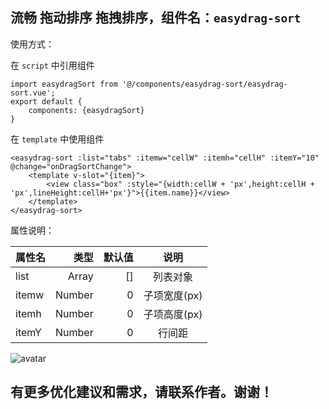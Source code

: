 ## 流畅 拖动排序 拖拽排序，组件名：`easydrag-sort`

使用方式：

在 `script` 中引用组件

```
import easydragSort from '@/components/easydrag-sort/easydrag-sort.vue';
export default {
    components: {easydragSort}
}
```
在 `template` 中使用组件

```
<easydrag-sort :list="tabs" :itemw="cellW" :itemh="cellH" :itemY="10" @change="onDragSortChange">
	<template v-slot="{item}">
		<view class="box" :style="{width:cellW + 'px',height:cellH + 'px',lineHeight:cellH+'px'}">{{item.name}}</view>
	</template>
</easydrag-sort>
```
属性说明：

|属性名		|类型		|默认值			|说明|
| --------  | -----:	|-----:			| :----:  |
|list		|Array	|[]				|列表对象|
|itemw		|Number	|0				|子项宽度(px)|
|itemh		|Number	|0					|子项高度(px)|
|itemY		|Number	|0				|行间距|

![avatar](https://vkceyugu.cdn.bspapp.com/VKCEYUGU-e012c0ab-5ec3-47f7-a025-7bc1e09dd5b5/3d22e35c-81e9-4068-ab4f-fc29e63219de.gif)
## 有更多优化建议和需求，请联系作者。谢谢！


